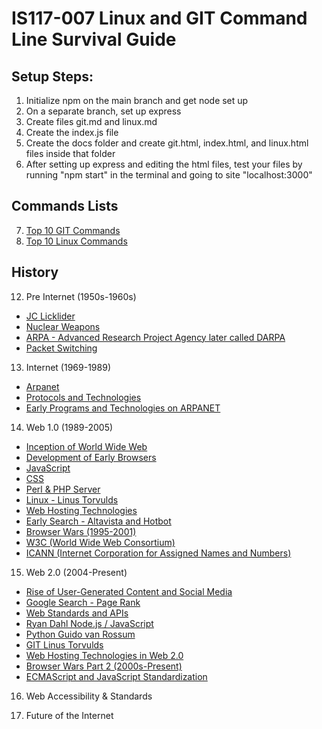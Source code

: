 # IS117-007 Linux and GIT Command Line Survival Guide

## Setup Steps:

1. Initialize npm on the main branch and get node set up
2. On a separate branch, set up express
3. Create files git.md and linux.md
4. Create the index.js file
5. Create the docs folder and create git.html, index.html, and linux.html files inside that folder
6. After setting up express and editing the html files, test your files by running "npm start" in the terminal and going to site "localhost:3000"

## Commands Lists

7. [Top 10 GIT Commands](git.md)
8. [Top 10 Linux Commands](linux.md)

## History

12. Pre Internet (1950s-1960s)
- [JC Licklider](JC.md)
- [Nuclear Weapons](Nuclear.md)
- [ARPA - Advanced Research Project Agency later called DARPA](ARPA.md)
- [Packet Switching](PS.md)

13. Internet (1969-1989)
- [Arpanet](Arpanet.md)
- [Protocols and Technologies](VCBK.md)
- [Early Programs and Technologies on ARPANET](EPTA.md)

14. Web 1.0 (1989-2005)
- [Inception of World Wide Web](WORLDWW.md)
- [Development of Early Browsers](EarlyBrowsers.md)
- [JavaScript](JS.md)
- [CSS](CSS.md)
- [Perl & PHP Server](PPHP.md)
- [Linux - Linus Torvulds](LinuxHis.md)
- [Web Hosting Technologies](WHT.md)
- [Early Search - Altavista and Hotbot](EarlySearch.md)
- [Browser Wars (1995-2001)](BrowserWars.md)
- [W3C (World Wide Web Consortium)](W3C.md)
- [ICANN (Internet Corporation for Assigned Names and Numbers)](ICANN.md)

15. Web 2.0 (2004-Present)
- [Rise of User-Generated Content and Social Media](SocMed.md)
- [Google Search - Page Rank](PageRank.md)
- [Web Standards and APIs](WebStand.md)
- [Ryan Dahl Node.js / JavaScript](RD.md)
- [Python Guido van Rossum](PGVR.md)
- [GIT Linus Torvulds](GITHis.md)
- [Web Hosting Technologies in Web 2.0](WHT2.md)
- [Browser Wars Part 2 (2000s-Present)](BWars2.md)
- [ECMAScript and JavaScript Standardization](ECMAScript.md)

16. Web Accessibility & Standards

17. Future of the Internet